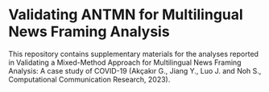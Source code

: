 # Validating ANTMN for Multilingual News Framing Analysis
This repository contains supplementary materials for the analyses reported in Validating a Mixed-Method Approach for Multilingual News Framing Analysis: A case study of COVID-19 (Akçakır G., Jiang Y., Luo J. and Noh S., Computational Communication Research, 2023).
